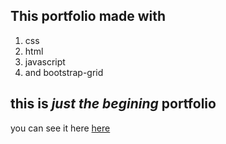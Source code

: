 ## This portfolio made with
1. css
2. html
3. javascript
4. and bootstrap-grid <br>
## this is ***just the begining*** portfolio
you can see it here [here](https://jsmaom.github.io/my-portfolio/index.html)
